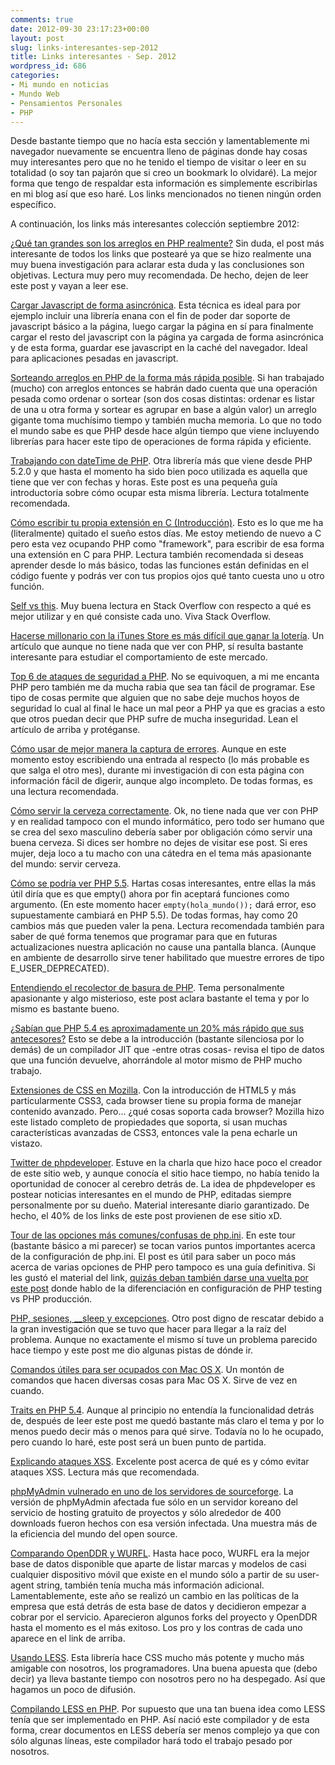 ```yaml
---
comments: true
date: 2012-09-30 23:17:23+00:00
layout: post
slug: links-interesantes-sep-2012
title: Links interesantes - Sep. 2012
wordpress_id: 686
categories:
- Mi mundo en noticias
- Mundo Web
- Pensamientos Personales
- PHP
---
```


Desde bastante tiempo que no hacía esta sección y lamentablemente mi navegador nuevamente se encuentra lleno de páginas donde hay cosas muy interesantes pero que no he tenido el tiempo de visitar o leer en su totalidad (o soy tan pajarón que si creo un bookmark lo olvidaré). La mejor forma que tengo de respaldar esta información es simplemente escribirlas en mi blog así que eso haré.
Los links mencionados no tienen ningún orden específico.

A continuación, los links más interesantes colección septiembre 2012: 
<!-- more -->
[¿Qué tan grandes son los arreglos en PHP realmente?](http://nikic.github.com/2011/12/12/How-big-are-PHP-arrays-really-Hint-BIG.html) Sin duda, el post más interesante de todos los links que postearé ya que se hizo realmente una muy buena investigación para aclarar esta duda y las conclusiones son objetivas. Lectura muy pero muy recomendada. De hecho, dejen de leer este post y vayan a leer ese.

[Cargar Javascript de forma asincrónica](http://friendlybit.com/js/lazy-loading-asyncronous-javascript/). Esta técnica es ideal para por ejemplo incluir una librería enana con el fin de poder dar soporte de javascript básico a la página, luego cargar la página en sí para finalmente cargar el resto del javascript con la página ya cargada de forma asincrónica y de esta forma, guardar ese javascript en la caché del navegador. Ideal para aplicaciones pesadas en javascript.

[Sorteando arreglos en PHP de la forma más rápida posible](http://phpeasy.co.uk/sorting-array-data-using-splmaxheap/). Si han trabajado (mucho) con arreglos entonces se habrán dado cuenta que una operación pesada como ordenar o sortear (son dos cosas distintas: ordenar es listar de una u otra forma y sortear es agrupar en base a algún valor) un arreglo gigante toma muchísimo tiempo y también mucha memoria. Lo que no todo el mundo sabe es que PHP desde hace algún tiempo que viene incluyendo librerías para hacer este tipo de operaciones de forma rápida y eficiente. 

[Trabajando con dateTime de PHP](http://philsturgeon.co.uk/blog/2012/08/why-php-datetime-rocks). Otra librería más que viene desde PHP 5.2.0 y que hasta el momento ha sido bien poco utilizada es aquella que tiene que ver con fechas y horas. Este post es una pequeña guía introductoria sobre cómo ocupar esta misma librería. Lectura totalmente recomendada.

[Cómo escribir tu propia extensión en C (Introducción)](http://devzone.zend.com/303/extension-writing-part-i-introduction-to-php-and-zend/). Esto es lo que me ha (literalmente) quitado el sueño estos días. Me estoy metiendo de nuevo a C pero esta vez ocupando PHP como "framework", para escribir de esa forma una extensión en C para PHP. Lectura también recomendada si deseas aprender desde lo más básico, todas las funciones están definidas en el código fuente y podrás ver con tus propios ojos qué tanto cuesta uno u otro función.

[Self vs this](http://stackoverflow.com/questions/151969/php-self-vs-this). Muy buena lectura en Stack Overflow con respecto a qué es mejor utilizar y en qué consiste cada uno. Viva Stack Overflow.

[Hacerse millonario con la iTunes Store es más difícil que ganar la lotería](http://penny-arcade.com/report/editorial-article/going-broke-with-success-how-an-app-with-200000-downloads-led-to-devel). Un artículo que aunque no tiene nada que ver con PHP, sí resulta bastante interesante para estudiar el comportamiento de este mercado.

[Top 6 de ataques de seguridad a PHP](http://www.ansoncheunghk.info/article/top-6-security-attacks-php). No se equivoquen, a mi me encanta PHP pero también me da mucha rabia que sea tan fácil de programar. Ese tipo de cosas permite que alguien que no sabe deje muchos hoyos de seguridad lo cual al final le hace un mal peor a PHP ya que es gracias a esto que otros puedan decir que PHP sufre de mucha inseguridad. Lean el artículo de arriba y protéganse.

[Cómo usar de mejor manera la captura de errores](http://www.developerdrive.com/2012/07/php-error-checking/). Aunque en este momento estoy escribiendo una entrada al respecto (lo más probable es que salga el otro mes), durante mi investigación di con esta página con información fácil de digerir, aunque algo incompleto. De todas formas, es una lectura recomendada.

[Cómo servir la cerveza correctamente](http://www.sabrosia.com/2012/08/como-servir-la-cerveza-correctamente/?utm_source=dlvr.it&utm_medium=twitter). Ok, no tiene nada que ver con PHP y en realidad tampoco con el mundo informático, pero todo ser humano que se crea del sexo masculino debería saber por obligación cómo servir una buena cerveza. Si dices ser hombre no dejes de visitar ese post. Si eres mujer, deja loco a tu macho con una cátedra en el tema más apasionante del mundo: servir cerveza.

[Cómo se podría ver PHP 5.5](http://nikic.github.com/2012/07/10/What-PHP-5-5-might-look-like.html). Hartas cosas interesantes, entre ellas la más útil diría que es que empty() ahora por fin aceptará funciones como argumento. (En este momento hacer `empty(hola_mundo());` dará error, eso supuestamente cambiará en PHP 5.5). De todas formas, hay como 20 cambios más que pueden valer la pena. Lectura recomendada también para saber de qué forma tenemos que programar para que en futuras actualizaciones nuestra aplicación no cause una pantalla blanca. (Aunque en ambiente de desarrollo sirve tener habilitado que muestre errores de tipo E_USER_DEPRECATED).

[Entendiendo el recolector de basura de PHP](http://phpmaster.com/better-understanding-phps-garbage-collection/). Tema personalmente apasionante y algo misterioso, este post aclara bastante el tema y por lo mismo es bastante bueno. 

[¿Sabían que PHP 5.4 es aproximadamente un 20% más rápido que sus antecesores?](http://www.phpclasses.org/blog/post/187-The-Secret-PHP-Optimization-of-version-54.html) Esto se debe a la introducción (bastante silenciosa por lo demás) de un compilador JIT que -entre otras cosas- revisa el tipo de datos que una función devuelve, ahorrándole al motor mismo de PHP mucho trabajo. 

[Extensiones de CSS en Mozilla](https://developer.mozilla.org/en-US/docs/CSS/CSS_Reference/Mozilla_Extensions). Con la introducción de HTML5 y más particularmente CSS3, cada browser tiene su propia forma de manejar contenido avanzado. Pero... ¿qué cosas soporta cada browser? Mozilla hizo este listado completo de propiedades que soporta, si usan muchas características avanzadas de CSS3, entonces vale la pena echarle un vistazo.

[Twitter de phpdeveloper](https://twitter.com/phpdeveloper). Estuve en la charla que hizo hace poco el creador de este sitio web, y aunque conocía el sitio hace tiempo, no había tenido la oportunidad de conocer al cerebro detrás de. La idea de phpdeveloper es postear noticias interesantes en el mundo de PHP, editadas siempre personalmente por su dueño. Material interesante diario garantizado. De hecho, el 40% de los links de este post provienen de ese sitio xD.

[Tour de las opciones más comunes/confusas de php.ini](http://phpmaster.com/a-tour-of-php-ini/). En este tour (bastante básico a mi parecer) se tocan varios puntos importantes acerca de la configuración de php.ini. El post es útil para saber un poco más acerca de varias opciones de PHP pero tampoco es una guía definitiva. Si les gustó el material del link, [quizás deban también darse una vuelta por este post](http://blog.unreal4u.com/2010/08/configuracion-de-php-testing-vs-produccion-vs-hosting/) donde hablo de la diferenciación en configuración de PHP testing vs PHP producción.

[PHP, sesiones, __sleep y excepciones](http://www.phpdeveloper.org/news/17738?utm_source=twitterfeed&utm_medium=twitter). Otro post digno de rescatar debido a la gran investigación que se tuvo que hacer para llegar a la raíz del problema. Aunque no exactamente el mismo sí tuve un problema parecido hace tiempo y este post me dio algunas pistas de dónde ir.

[Comandos útiles para ser ocupados con Mac OS X](https://github.com/mathiasbynens/dotfiles/blob/master/.osx). Un montón de comandos que hacen diversas cosas para Mac OS X. Sirve de vez en cuando.

[Traits en PHP 5.4](http://php.refulz.com/traits-in-php-5-4-why-we-need-traits/). Aunque al principio no entendía la funcionalidad detrás de, después de leer este post me quedó bastante más claro el tema y por lo menos puedo decir más o menos para qué sirve. Todavía no lo he ocupado, pero cuando lo haré, este post será un buen punto de partida.

[Explicando ataques XSS](http://phpmaster.com/php-security-cross-site-scripting-attacks-xss/). Excelente post acerca de qué es y cómo evitar ataques XSS. Lectura más que recomendada.

[phpMyAdmin vulnerado en uno de los servidores de sourceforge](http://arstechnica.com/security/2012/09/questions-abound-as-malicious-phpmyadmin-backdoor-found-on-sourceforge-site/). La versión de phpMyAdmin afectada fue sólo en un servidor koreano del servicio de hosting gratuito de proyectos y sólo alrededor de 400 downloads fueron hechos con esa versión infectada. Una muestra más de la eficiencia del mundo del open source.

[Comparando OpenDDR y WURFL](http://www.samaxes.com/2012/06/comparing-openddr-to-wurfl/). Hasta hace poco, WURFL era la mejor base de datos disponible que aparte de listar marcas y modelos de casi cualquier dispositivo móvil que existe en el mundo sólo a partir de su user-agent string, también tenía mucha más información adicional. Lamentablemente, este año se realizó un cambio en las políticas de la empresa que está detrás de esta base de datos y decidieron empezar a cobrar por el servicio. Aparecieron algunos forks del proyecto y OpenDDR hasta el momento es el más exitoso. Los pro y los contras de cada uno aparece en el link de arriba.

[Usando LESS](http://css-tricks.com/using-less-as-a-live-css-engine/). Esta librería hace CSS mucho más potente y mucho más amigable con nosotros, los programadores. Una buena apuesta que (debo decir) ya lleva bastante tiempo con nosotros pero no ha despegado. Así que hagamos un poco de difusión.

[Compilando LESS en PHP](http://leafo.net/lessphp/). Por supuesto que una tan buena idea como LESS tenía que ser implementado en PHP. Así nació este compilador y de esta forma, crear documentos en LESS debería ser menos complejo ya que con sólo algunas líneas, este compilador hará todo el trabajo pesado por nosotros.
